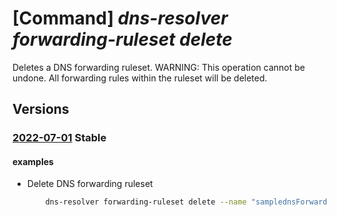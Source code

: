 # [Command] _dns-resolver forwarding-ruleset delete_

Deletes a DNS forwarding ruleset. WARNING: This operation cannot be undone. All forwarding rules within the ruleset will be deleted.

## Versions

### [2022-07-01](/Resources/mgmt-plane/L3N1YnNjcmlwdGlvbnMve30vcmVzb3VyY2Vncm91cHMve30vcHJvdmlkZXJzL21pY3Jvc29mdC5uZXR3b3JrL2Ruc2ZvcndhcmRpbmdydWxlc2V0cy97fQ==/2022-07-01.xml) **Stable**

<!-- mgmt-plane /subscriptions/{}/resourcegroups/{}/providers/microsoft.network/dnsforwardingrulesets/{} 2022-07-01 -->

#### examples

- Delete DNS forwarding ruleset
    ```bash
        dns-resolver forwarding-ruleset delete --name "samplednsForwardingRulesetName" --resource-group "sampleResourceGroup"
    ```
